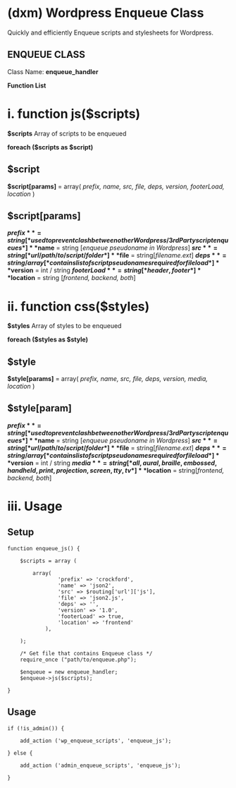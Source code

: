 (dxm) Wordpress Enqueue Class
==============
Quickly and efficiently Enqueue scripts and stylesheets for Wordpress.



ENQUEUE CLASS
-------------
Class Name: **enqueue_handler**



**Function List**

i. function js($scripts)
========================

**$scripts**
Array of scripts to be enqueued



**foreach ($scripts as $script)**

$script 
-------
**$script[params]** = array( *prefix, name, src, file, deps, version, footerLoad, location* )


$script[params]
--------------
**$prefix** = string [*used to prevent clash between other Wordpress / 3rd Party script enqueues*]
**$name** = string [*enqueue pseudoname in Wordpress*]
**$src** = string [*url/path/to/script/folder*]
**$file** = string[*filename.ext*]
**$deps** = string / array [*contains list of script pseudonames required for file load*]
**$version** = int / string
**$footerLoad** = string [*header, footer*]
**$location** = string [*frontend, backend, both*]



ii.	function css($styles)
=========================

**$styles** 
Array of styles to be enqueued



**foreach ($styles as $style)**


$style 
------
**$style[params]** = array( *prefix, name, src, file, deps, version, media, location* )


$style[param]
-------------
**$prefix** = string [*used to prevent clash between other Wordpress / 3rd Party script enqueues*]
**$name** = string [*enqueue pseudoname in Wordpress*]
**$src** = string [*url/path/to/script/folder*]
**$file** = string[*filename.ext*]
**$deps** = string / array [*contains list of script pseudonames required for file load*]
**$version** = int / string
**$media** = string [*all, aural, braille, embossed, handheld, print, projection, screen, tty, tv*]
**$location** = string[*frontend, backend, both*]


iii. Usage
==========

Setup
-----

	function enqueue_js() {

		$scripts = array (
		
			array(
					'prefix' => 'crockford',
					'name' => 'json2',
					'src' => $routing['url']['js'],
					'file' => 'json2.js',
					'deps' => '',
					'version' => '1.0',
					'footerLoad' => true,
					'location' => 'frontend'
				),
		
		);
		
		/* Get file that contains Enqueue class */
		require_once ("path/to/enqueue.php");
		
		$enqueue = new enqueue_handler;
		$enqueue->js($scripts);

	}

Usage
-----

	if (!is_admin()) {

		add_action ('wp_enqueue_scripts', 'enqueue_js');

	} else {

		add_action ('admin_enqueue_scripts', 'enqueue_js');
		
	}